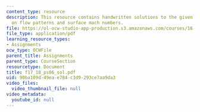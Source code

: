 ```yaml
---
content_type: resource
description: This resource contains handwritten solutions to the given problem set
  on flow patterns and surface mach numbers.
file: https://ol-ocw-studio-app-production.s3.amazonaws.com/courses/16-01-unified-engineering-i-ii-iii-iv-fall-2005-spring-2006/90ba109d49eae784c3d9293ce7aa9da3_f17_18_ps06_sol.pdf
file_type: application/pdf
learning_resource_types:
- Assignments
ocw_type: OCWFile
parent_title: Assignments
parent_type: CourseSection
resourcetype: Document
title: f17_18_ps06_sol.pdf
uid: 90ba109d-49ea-e784-c3d9-293ce7aa9da3
video_files:
  video_thumbnail_file: null
video_metadata:
  youtube_id: null
---
```

